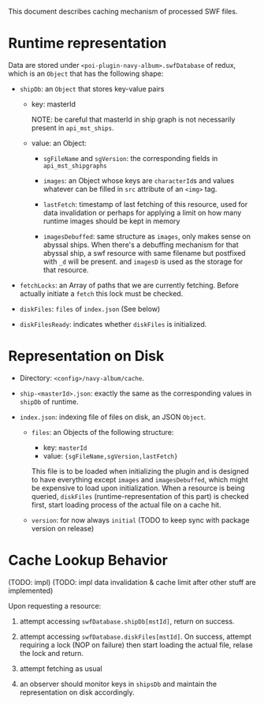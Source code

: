 This document describes caching mechanism of processed SWF files.

# Runtime representation

Data are stored under `<poi-plugin-navy-album>.swfDatabase` of redux,
which is an `Object` that has the following shape:

- `shipDb`: an `Object` that stores key-value pairs

    - key: masterId

        NOTE: be careful that masterId in ship graph is not necessarily present
        in `api_mst_ships`.

    - value: an Object:

        - `sgFileName` and `sgVersion`: the corresponding fields in
          `api_mst_shipgraphs`

        - `images`: an Object whose keys are `characterId`s and values
          whatever can be filled in `src` attribute of an `<img>` tag.

        - `lastFetch`: timestamp of last fetching of this resource, used for
          data invalidation or perhaps for applying a limit on how many runtime
          images should be kept in memory

        - `imagesDebuffed`: same structure as `images`, only makes sense on abyssal ships.
          When there's a debuffing mechanism for that abyssal ship, a swf resource
          with same filename but postfixed with `_d` will be present. and `imagesD`
          is used as the storage for that resource.

- `fetchLocks`: an Array of paths that we are currently fetching.
  Before actually initiate a `fetch` this lock must be checked.

- `diskFiles`: `files` of `index.json` (See below)

- `diskFilesReady`: indicates whether `diskFiles` is initialized.

# Representation on Disk

- Directory: `<config>/navy-album/cache`.

- `ship-<masterId>.json`: exactly the same as the corresponding values in `shipDb` of runtime.

- `index.json`: indexing file of files on disk, an JSON `Object`.

    - `files`: an Objects of the following structure:

        - key: `masterId`
        - value: `{sgFileName,sgVersion,lastFetch}`

      This file is to be loaded when initializing the plugin and is designed to
      have everything except `images` and `imagesDebuffed`, which might be expensive
      to load upon initialization.
      When a resource is being queried, `diskFiles` (runtime-representation of this part)
      is checked first, start loading process of the actual file on a cache hit.

    - `version`: for now always `initial` (TODO to keep sync with package version on release)

# Cache Lookup Behavior

(TODO: impl)
(TODO: impl data invalidation & cache limit after other stuff are implemented)

Upon requesting a resource:

1. attempt accessing `swfDatabase.shipDb[mstId]`, return on success.

2. attempt accessing `swfDatabase.diskFiles[mstId]`.
   On success, attempt requiring a lock (NOP on failure) then start loading the actual file,
   relase the lock and return.

3. attempt fetching as usual

4. an observer should monitor keys in `shipsDb`
   and maintain the representation on disk accordingly.
